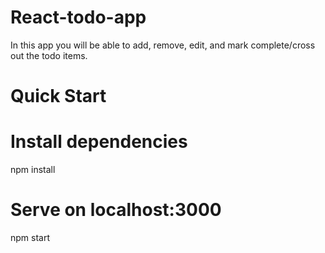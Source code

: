 # React-todo-app
In this app you will be able to add, remove, edit, and mark  complete/cross out the todo items. 

# Quick Start
# Install dependencies
npm install

# Serve on localhost:3000
npm start
